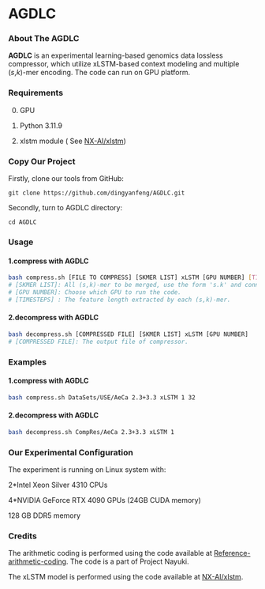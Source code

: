 # AGDLC

### About The AGDLC

**AGDLC** is an experimental learning-based genomics data lossless compressor, which utilize xLSTM-based context modeling and multiple (*s*,*k*)-mer encoding. The code can run on GPU platform.

### Requirements

0. GPU

1. Python 3.11.9

2. xlstm module ( See [NX-AI/xlstm](https://github.com/NX-AI/xlstm))

### Copy Our Project

Firstly, clone our tools from GitHub:

```
git clone https://github.com/dingyanfeng/AGDLC.git
```

Secondly, turn to AGDLC directory:

```
cd AGDLC
```

### Usage

#### 1.compress with AGDLC

```bash
bash compress.sh [FILE TO COMPRESS] [SKMER LIST] xLSTM [GPU NUMBER] [TIMESTEPS]
# [SKMER LIST]: All (s,k)-mer to be merged, use the form 's.k' and connected with '+'.
# [GPU NUMBER]: Choose which GPU to run the code.
# [TIMESTEPS] : The feature length extracted by each (s,k)-mer.
```

#### 2.decompress with AGDLC

```bash
bash decompress.sh [COMPRESSED FILE] [SKMER LIST] xLSTM [GPU NUMBER]
# [COMPRESSED FILE]: The output file of compressor.
```

### Examples

#### 1.compress with AGDLC

```bash
bash compress.sh DataSets/USE/AeCa 2.3+3.3 xLSTM 1 32
```

#### 2.decompress with AGDLC

```bash
bash decompress.sh CompRes/AeCa 2.3+3.3 xLSTM 1
```

### Our Experimental Configuration

The experiment is running on Linux system  with:

2*Intel Xeon Silver 4310 CPUs

4*NVIDIA GeForce RTX 4090 GPUs (24GB CUDA memory)

128 GB DDR5 memory

### Credits

The arithmetic coding is performed using the code available at [Reference-arithmetic-coding](https://github.com/nayuki/Reference-arithmetic-coding). The code is a part of Project Nayuki.

The xLSTM model is performed using the code available at [NX-AI/xlstm](https://github.com/NX-AI/xlstm). 
